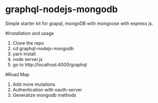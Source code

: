 # graphql-nodejs-mongodb
Simple starter kit for grapql, mongoDB with mongoose with express js.


#Installation and usage

1. Clone the repo
2. cd graphql-nodejs-mongodb
3. yarn install
4. node server.js 
5. go to http://localhost:4000/graphql 



#Road Map
1. Add more mutations
2. Authentication with oauth-server
3. Generalize mongodb methods
